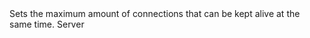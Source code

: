 <function name="SetKeepAliveMaxCount" parent="HttpServer" type="classfunc">
	<description>
		Sets the maximum amount of connections that can be kept alive at the same time.
		<added version="0.7"></added>
	</description>
	<realm>Server</realm>
	<args>
		<arg name="amount" type="number"></arg>
	</args>
</function>
